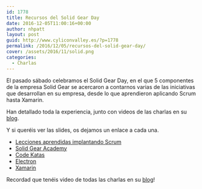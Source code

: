 ```yaml
---
id: 1778
title: Recursos del Solid Gear Day
date: 2016-12-05T11:00:16+00:00
author: nhpatt
layout: post
guid: http://www.cyliconvalley.es/?p=1778
permalink: /2016/12/05/recursos-del-solid-gear-day/
cover: /assets/2016/11/solid.png
categories:
  - Charlas
---
```

El pasado sábado celebramos el Solid Gear Day, en el que 5 componentes de la empresa Solid Gear se acercaron a contarnos varias de las iniciativas que desarrollan en su empresa, desde lo que aprendieron aplicando Scrum hasta Xamarin.

Han detallado toda la experiencia, junto con videos de las charlas en su [blog](https://solidgeargroup.com/presentaciones-del-sgday-en-cylicon-valley?lang=es).

Y si queréis ver las slides, os dejamos un enlace a cada una.

  * [Lecciones aprendidas implantando Scrum](https://owncloud.solidgear.es/index.php/s/FP1Tsbl7REh3FIG#pdfviewer)
  * [Solid Gear Academy](https://owncloud.solidgear.es/index.php/s/Gd4kPDQxN8Bv1Ex#pdfviewer)
  * [Code Katas](https://owncloud.solidgear.es/index.php/s/WRbYUD2TvlOZTr6#pdfviewer)
  * [Electron](https://owncloud.solidgear.es/index.php/s/LHPoSJbzRmcwKEX#pdfviewer)
  * <a href="https://owncloud.solidgear.es/index.php/s/OLBxsiuRFWtI8rk#pdfviewer" target="_blank">Xamarin</a>

Recordad que tenéis video de todas las charlas en su [blog](https://solidgeargroup.com/presentaciones-del-sgday-en-cylicon-valley?lang=es)!